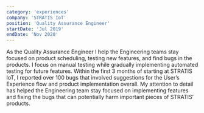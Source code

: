 ```yaml
---
category: 'experiences'
company: 'STRATIS IoT'
position: 'Quality Assurance Engineer'
startDate: 'Jul 2019'
endDate: 'Nov 2020'
---
```

As the Quality Assurance Engineer I help the Engineering teams stay focused on product scheduling, testing new features, and find bugs in the products. I focus on manual testing while gradually implementing automated testing for future features. Within the first 3 months of starting at STRATIS IoT, I reported over 100 bugs that involved suggestions for the User’s Experience flow and product implementation overall. My attention to detail has helped the Engineering team stay focused on implementing features and fixing the bugs that can potentially harm important pieces of STRATIS’ products.